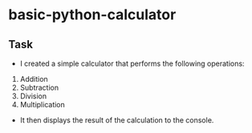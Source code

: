 # basic-python-calculator

## Task
- I created a simple calculator that performs the following operations:
1. Addition
2. Subtraction
3. Division
4. Multiplication
- It then displays the result of the calculation to the console.
